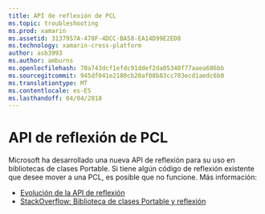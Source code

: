 ```yaml
---
title: API de reflexión de PCL
ms.topic: troubleshooting
ms.prod: xamarin
ms.assetid: 3137957A-478F-4DCC-BA58-EA14D99E2ED8
ms.technology: xamarin-cross-platform
author: asb3993
ms.author: amburns
ms.openlocfilehash: 70a743dcf1efdc91ddef2da05340f77aaea686bb
ms.sourcegitcommit: 945df041e2180cb20af08b83cc703ecd1aedc6b0
ms.translationtype: MT
ms.contentlocale: es-ES
ms.lasthandoff: 04/04/2018
---
```

# <a name="pcl-reflection-api"></a>API de reflexión de PCL

Microsoft ha desarrollado una nueva API de reflexión para su uso en bibliotecas de clases Portable. Si tiene algún código de reflexión existente que desee mover a una PCL, es posible que no funcione. Más información:

- [Evolución de la API de reflexión](http://blogs.msdn.com/b/dotnet/archive/2012/08/28/evolving-the-reflection-api.aspx)
- [StackOverflow: Biblioteca de clases Portable y reflexión](http://stackoverflow.com/questions/14061291/portable-class-library-and-reflection)
